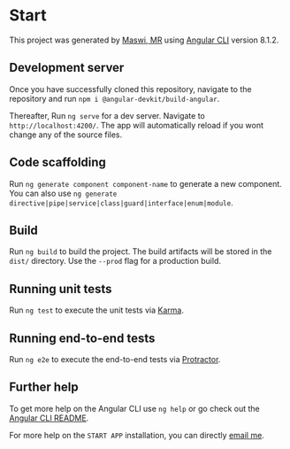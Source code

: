 # Start

This project was generated by [Maswi, MR](https://github.com/mrblack360/) using [Angular CLI](https://github.com/angular/angular-cli) version 8.1.2.

## Development server
Once you have successfully cloned this repository, navigate to the repository and run `npm i @angular-devkit/build-angular`.

Thereafter, Run `ng serve` for a dev server. Navigate to `http://localhost:4200/`. The app will automatically reload if you wont change any of the source files.

## Code scaffolding

Run `ng generate component component-name` to generate a new component. You can also use `ng generate directive|pipe|service|class|guard|interface|enum|module`.

## Build

Run `ng build` to build the project. The build artifacts will be stored in the `dist/` directory. Use the `--prod` flag for a production build.

## Running unit tests

Run `ng test` to execute the unit tests via [Karma](https://karma-runner.github.io).

## Running end-to-end tests

Run `ng e2e` to execute the end-to-end tests via [Protractor](http://www.protractortest.org/).

## Further help

To get more help on the Angular CLI use `ng help` or go check out the [Angular CLI README](https://github.com/angular/angular-cli/blob/master/README.md).

For more help on the `START APP` installation, you can directly [email me](mailto:mrblack360@github.com).
